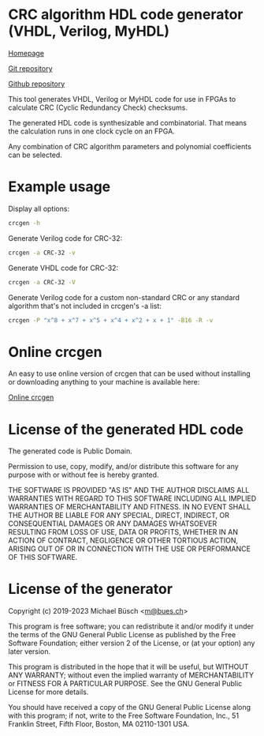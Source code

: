 # CRC algorithm HDL code generator (VHDL, Verilog, MyHDL)

[Homepage](https://bues.ch/h/crcgen)

[Git repository](https://bues.ch/cgit/crcgen.git)

[Github repository](https://github.com/mbuesch/crcgen)

This tool generates VHDL, Verilog or MyHDL code for use in FPGAs to
calculate CRC (Cyclic Redundancy Check) checksums.

The generated HDL code is synthesizable and combinatorial. That means
the calculation runs in one clock cycle on an FPGA.

Any combination of CRC algorithm parameters and polynomial coefficients
can be selected.

# Example usage

Display all options:

``` sh
crcgen -h
```

Generate Verilog code for CRC-32:

``` sh
crcgen -a CRC-32 -v
```

Generate VHDL code for CRC-32:

``` sh
crcgen -a CRC-32 -V
```

Generate Verilog code for a custom non-standard CRC or any standard
algorithm that\'s not included in crcgen\'s -a list:

``` sh
crcgen -P "x^8 + x^7 + x^5 + x^4 + x^2 + x + 1" -B16 -R -v
```

# Online crcgen

An easy to use online version of crcgen that can be used without
installing or downloading anything to your machine is available here:

[Online crcgen](https://bues.ch/h/crcgen)

# License of the generated HDL code

The generated code is Public Domain.

Permission to use, copy, modify, and/or distribute this software for any
purpose with or without fee is hereby granted.

THE SOFTWARE IS PROVIDED \"AS IS\" AND THE AUTHOR DISCLAIMS ALL
WARRANTIES WITH REGARD TO THIS SOFTWARE INCLUDING ALL IMPLIED WARRANTIES
OF MERCHANTABILITY AND FITNESS. IN NO EVENT SHALL THE AUTHOR BE LIABLE
FOR ANY SPECIAL, DIRECT, INDIRECT, OR CONSEQUENTIAL DAMAGES OR ANY
DAMAGES WHATSOEVER RESULTING FROM LOSS OF USE, DATA OR PROFITS, WHETHER
IN AN ACTION OF CONTRACT, NEGLIGENCE OR OTHER TORTIOUS ACTION, ARISING
OUT OF OR IN CONNECTION WITH THE USE OR PERFORMANCE OF THIS SOFTWARE.

# License of the generator

Copyright (c) 2019-2023 Michael Büsch \<<m@bues.ch>\>

This program is free software; you can redistribute it and/or modify it
under the terms of the GNU General Public License as published by the
Free Software Foundation; either version 2 of the License, or (at your
option) any later version.

This program is distributed in the hope that it will be useful, but
WITHOUT ANY WARRANTY; without even the implied warranty of
MERCHANTABILITY or FITNESS FOR A PARTICULAR PURPOSE. See the GNU General
Public License for more details.

You should have received a copy of the GNU General Public License along
with this program; if not, write to the Free Software Foundation, Inc.,
51 Franklin Street, Fifth Floor, Boston, MA 02110-1301 USA.
